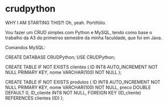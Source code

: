 # crudpython
WHY I AM STARTING THIS?!
Oh, yeah. Portifólio.

Vou fazer um CRUD simples com Python e MySQL, tendo como base o trabalho da A3 do primeirso semestre da minha faculdade, que foi em Java.

Comandos MySQL:

CREATE DATABASE CRUDPython;
USE CRUDPython;

CREATE TABLE IF NOT EXISTS clientes (
	ID INT8 AUTO_INCREMENT NOT NULL PRIMARY KEY,
    nome VARCHAR(100) NOT NULL
);

CREATE TABLE IF NOT EXISTS produtos (
	ID INT8 AUTO_INCREMENT NOT NULL PRIMARY KEY,
    nome VARCHAR(100) NOT NULL,
    preco DOUBLE DEFAULT 0,
    ID_cliente INT8 NOT NULL,
    FOREIGN KEY (ID_cliente) REFERENCES clientes (ID)
);


